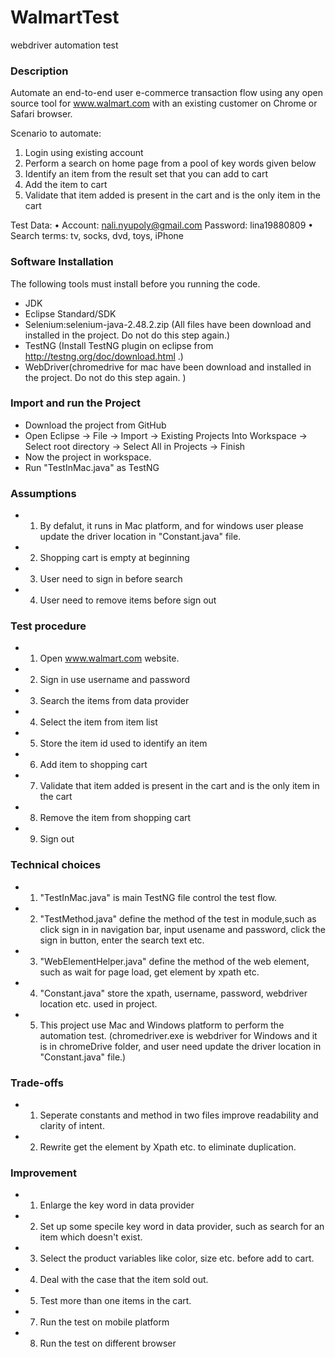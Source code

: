 # WalmartTest
webdriver automation test

### Description 
Automate an end-to-end user e-commerce transaction flow using any open source tool for www.walmart.com with an existing customer on Chrome or Safari browser.

Scenario to automate:
1. Login using existing account
2. Perform a search on home page from a pool of key words given below
3. Identify an item from the result set that you can add to cart
4. Add the item to cart
5. Validate that item added is present in the cart and is the only item in the cart

Test Data:
• Account: nali.nyupoly@gmail.com 
  Password: lina19880809
• Search terms: tv, socks, dvd, toys, iPhone

### Software Installation
The following tools must install before you running the code. 
- JDK
- Eclipse Standard/SDK
- Selenium:selenium-java-2.48.2.zip (All files have been download and installed in the project. Do not do this step again.)
- TestNG (Install TestNG plugin on eclipse from http://testng.org/doc/download.html .)
- WebDriver(chromedrive for mac have been download and installed in the project. Do not do this step again. )

### Import and run the Project
-   Download the project from GitHub
-   Open Eclipse -> File -> Import -> Existing Projects Into Workspace -> Select root directory -> Select All in Projects -> Finish
-	Now the project in workspace.
-   Run "TestInMac.java" as TestNG
 

### Assumptions
-    1. By defalut, it runs in Mac platform, and for windows user please update the driver location in "Constant.java" file.
-    2. Shopping cart is empty at beginning
-    3. User need to sign in before search
-    4. User need to remove items before sign out

### Test procedure
-    1. Open www.walmart.com website.
-    2. Sign in use username and password
-    3. Search the items from data provider
-    4. Select the item from item list
-    5. Store the item id used to identify an item
-    6. Add item to shopping cart
-    7. Validate that item added is present in the cart and is the only item in the cart
-    8. Remove the item from shopping cart
-    9. Sign out 

### Technical choices
-    1. "TestInMac.java" is main TestNG file control the test flow.
-    2. "TestMethod.java" define the method of the test in module,such as click sign in in navigation bar, input usename and password,     click the sign in button, enter the search text etc.
-    3. "WebElementHelper.java" define the method of the web element, such as wait for page load, get element by xpath etc.
-    4. "Constant.java" store the xpath, username, password, webdriver location etc. used in project. 
-    5. This project use Mac and Windows platform to perform the automation test. (chromedriver.exe is webdriver for Windows and it is in chromeDrive folder, and user need update the driver location in "Constant.java" file.)

### Trade-offs
-    1. Seperate constants and method in two files improve readability and clarity of intent.
-    2. Rewrite get the element by Xpath etc. to eliminate duplication.

### Improvement
-    1. Enlarge the key word in data provider 
-    2. Set up some specile key word in data provider, such as search for an item which doesn't exist.
-    3. Select the product variables like color, size etc. before add to cart.
-    4. Deal with the case that the item sold out.
-    5. Test more than one items in the cart.
-    7. Run the test on mobile platform
-    8. Run the test on different browser
